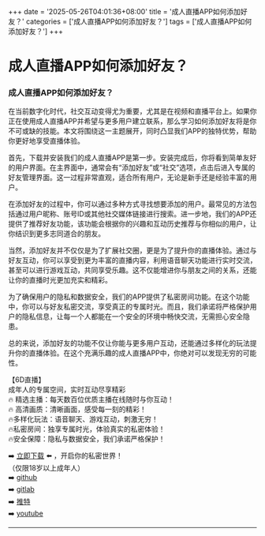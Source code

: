+++
date = '2025-05-26T04:01:36+08:00'
title = '成人直播APP如何添加好友？'
categories = ['成人直播APP如何添加好友？']
tags = ['成人直播APP如何添加好友？']
+++

# 成人直播APP如何添加好友？

### 成人直播APP如何添加好友？

在当前数字化时代，社交互动变得尤为重要，尤其是在视频和直播平台上。如果你正在使用成人直播APP并希望与更多用户建立联系，那么学习如何添加好友将是你不可或缺的技能。本文将围绕这一主题展开，同时凸显我们APP的独特优势，帮助你更好地享受直播体验。

首先，下载并安装我们的成人直播APP是第一步。安装完成后，你将看到简单友好的用户界面。在主界面中，通常会有“添加好友”或“社交”选项，点击后进入专属的好友管理界面。这一过程非常直观，适合所有用户，无论是新手还是经验丰富的用户。

在添加好友的过程中，你可以通过多种方式寻找想要添加的用户。最常见的方法包括通过用户昵称、账号ID或其他社交媒体链接进行搜索。进一步地，我们的APP还提供了推荐好友功能，该功能会根据你的兴趣和互动历史推荐与你相似的用户，让你结识到更多志同道合的朋友。

当然，添加好友并不仅仅是为了扩展社交圈，更是为了提升你的直播体验。通过与好友互动，你可以享受到更为丰富的直播内容，利用语音聊天功能进行实时交流，甚至可以进行游戏互动，共同享受乐趣。这不仅能增进你与朋友之间的关系，还能让你的直播时光更加充实和精彩。

为了确保用户的隐私和数据安全，我们的APP提供了私密房间功能。在这个功能中，你可以与好友私密交流，享受真正的专属时光。而且，我们承诺将严格保护用户的隐私信息，让每一个人都能在一个安全的环境中畅快交流，无需担心安全隐患。

总的来说，添加好友的功能不仅让你能与更多用户互动，还能通过多样化的玩法提升你的直播体验。在这个充满乐趣的成人直播APP中，你绝对可以发现无穷的可能性。

【6D直播】  
成年人的专属空间，实时互动尽享精彩  
🔥 精选主播：每天数百位优质主播在线随时与你互动！  
🔥 高清画质：清晰画面，感受每一刻的精彩！  
🔥多样化玩法：语音聊天、游戏互动，刺激无穷！  
🔥私密房间：独享专属时光，体验真实的私密体验！  
🔥安全保障：隐私与数据安全，我们承诺严格保护！  

➡️ [立即下载](https://down123.s3.ap-east-1.amazonaws.com/down/down.html?channelCode=blog) ⬅️ ，开启你的私密世界！  
（仅限18岁以上成年人）  
➡️ [github](https://aldult-live.github.io/)  
➡️ [gitlab](https://seo-09598d.gitlab.io/)  
➡️ [推特](https://x.com/wegame33)  
➡️ [youtube](https://www.youtube.com/@6Dlive)

---
